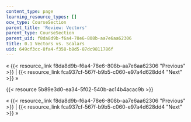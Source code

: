 ```yaml
---
content_type: page
learning_resource_types: []
ocw_type: CourseSection
parent_title: 'Review: Vectors'
parent_type: CourseSection
parent_uid: f8da8d9b-f6a4-78e6-808b-aa7e6aa62306
title: 0.1 Vectors vs. Scalars
uid: 649cf3cc-8fa4-f358-b8d5-87dc9811786f
---
```


« {{< resource_link f8da8d9b-f6a4-78e6-808b-aa7e6aa62306 "Previous" >}} | {{< resource_link fca937cf-567f-b9b5-c060-e97a4d628dd4 "Next" >}} »

{{< resource 5b89e3d0-ea34-5f02-540b-ac14b4acac9b >}}

« {{< resource_link f8da8d9b-f6a4-78e6-808b-aa7e6aa62306 "Previous" >}} | {{< resource_link fca937cf-567f-b9b5-c060-e97a4d628dd4 "Next" >}} »